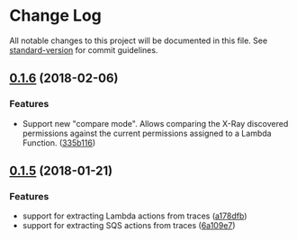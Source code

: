 # Change Log

All notable changes to this project will be documented in this file. See [standard-version](https://github.com/conventional-changelog/standard-version) for commit guidelines.

<a name="0.1.6"></a>
## [0.1.6](https://github.com/functionalone/aws-least-privilege/compare/v0.1.5...v0.1.6) (2018-02-06)


### Features

* Support new "compare mode". Allows comparing the X-Ray discovered permissions against the current permissions assigned to a Lambda Function. ([335b116](https://github.com/functionalone/aws-least-privilege/commit/335b116))



<a name="0.1.5"></a>
## [0.1.5](https://github.com/functionalone/aws-least-privilege/compare/v0.1.4...v0.1.5) (2018-01-21)


### Features

* support for extracting Lambda actions from traces ([a178dfb](https://github.com/functionalone/aws-least-privilege/commit/a178dfb))
* support for extracting SQS actions from traces ([6a109e7](https://github.com/functionalone/aws-least-privilege/commit/6a109e7))
